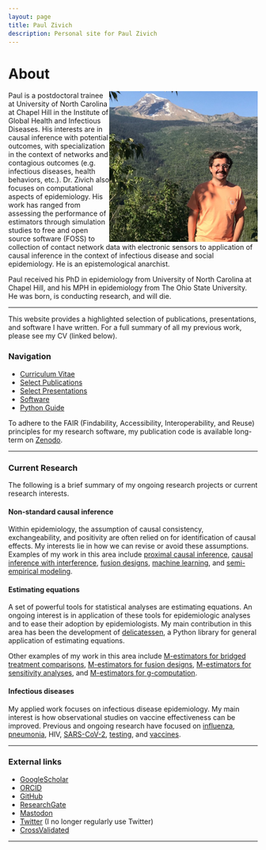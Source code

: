 ```yaml
---
layout: page
title: Paul Zivich
description: Personal site for Paul Zivich
---
```


# About

<img align="right" src="assets/images/paul_zivich_min.JPG" alt="Me" width="300">

Paul is a postdoctoral trainee at University of North Carolina at Chapel Hill in the Institute of Global Health and 
Infectious Diseases. His interests are in causal inference with potential outcomes, with specialization in the context 
of networks and contagious outcomes (e.g. infectious diseases, health behaviors, etc.). Dr. Zivich also focuses on 
computational aspects of epidemiology. His work has ranged from assessing the performance of estimators through 
simulation studies to free and open source software (FOSS) to collection of contact network data with electronic 
sensors to application of causal inference in the context of infectious disease and social epidemiology. He is an
epistemological anarchist.

Paul received his PhD in epidemiology from University of North Carolina at Chapel Hill, and his MPH in 
epidemiology from The Ohio State University. He was born, is conducting research, and will die.

------------------

This website provides a highlighted selection of publications, presentations, and software I have written. For a full 
summary of all my previous work, please see my CV (linked below).

### Navigation

- [Curriculum Vitae](https://pzivich.github.io/assets/cv/pzivich_CV.pdf)
- [Select Publications](pages/publications.html)
- [Select Presentations](pages/presentations.html)
- [Software](pages/software.html)
- [Python Guide](pages/python_intro.html)

To adhere to the FAIR (Findability, Accessibility, Interoperability, and Reuse) principles for my research software, my
publication code is available long-term on [Zenodo](https://zenodo.org/record/8100058).

------------------

### Current Research

The following is a brief summary of my ongoing research projects or current research interests.

#### Non-standard causal inference

Within epidemiology, the assumption of causal consistency, exchangeability, and positivity are often relied on for 
identification of causal effects. My interests lie in how we can revise or avoid these assumptions. Examples of my work
in this area include 
[proximal causal inference](https://academic.oup.com/aje/advance-article/doi/10.1093/aje/kwad077/7098281), 
[causal inference with interference](https://onlinelibrary.wiley.com/doi/abs/10.1002/sim.9525), 
[fusion designs](https://arxiv.org/abs/2206.04445), 
[machine learning](https://www.ncbi.nlm.nih.gov/pmc/articles/PMC8012235/), 
and
[semi-empirical modeling](https://arxiv.org/abs/2303.01572). 

#### Estimating equations

A set of powerful tools for statistical analyses are estimating equations. An ongoing interest is in application of 
these tools for epidemiologic analyses and to ease their adoption by epidemiologists. My main contribution in this 
area has been the development of [delicatessen](https://deli.readthedocs.io/en/latest/), a Python library for general 
application of estimating equations.

Other examples of my work in this area include
[M-estimators for bridged treatment comparisons](https://arxiv.org/abs/2305.00845),
[M-estimators for fusion designs](https://academic.oup.com/aje/article/192/3/467/6564140),
[M-estimators for sensitivity analyses](https://journals.lww.com/epidem/Abstract/9900/Sensitivity_Analyses_for_Means_or_Proportions_with.139.aspx),
and
[M-estimators for g-computation](https://arxiv.org/abs/2306.10976).

#### Infectious diseases

My applied work focuses on infectious disease epidemiology. My main interest is how observational studies on vaccine 
effectiveness can be improved. Previous and ongoing research have focused on 
[influenza](https://cdr.lib.unc.edu/concern/dissertations/9p290j79m),
[pneumonia](https://link.springer.com/article/10.1186/s41479-018-0055-4),
HIV, 
[SARS-CoV-2](https://www.researchprotocols.org/2021/4/e25410), 
[testing](https://academic.oup.com/aje/article/192/2/246/6759402),
and 
[vaccines](https://link.springer.com/article/10.1007/s10995-016-2201-z). 


------------------

### External links

- [GoogleScholar](https://scholar.google.com/citations?user=hbU-gZ0AAAAJ&hl=en)
- [ORCID](https://orcid.org/0000-0002-9932-1095)
- [GitHub](https://github.com/pzivich)
- [ResearchGate](https://www.researchgate.net/profile/Paul-Zivich)
- [Mastodon](https://qoto.org/@PausalZ)
- [Twitter](https://twitter.com/PausalZ) (I no longer regularly use Twitter)
- [CrossValidated](https://stats.stackexchange.com/users/247479/pzivich)

------------------
